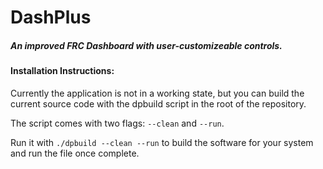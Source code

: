 <h1> DashPlus</h1>

<h5>An improved FRC Dashboard with user-customizeable controls.</h5>



<h4>Installation Instructions:</h4>

Currently the application is not in a working state, but you can build the current source code with the dpbuild script in the root of the repository.

The script comes with two flags: ``--clean`` and ``--run``.

Run it with ``./dpbuild --clean --run`` to build the software for your system and run the file once complete.